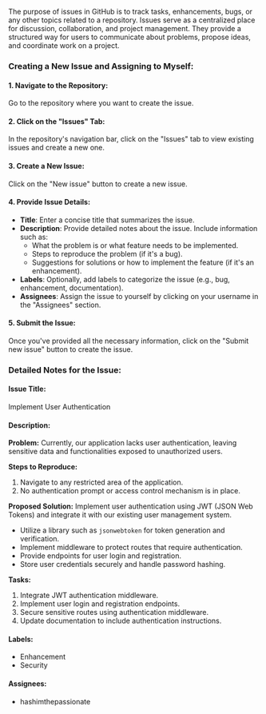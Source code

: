 The purpose of issues in GitHub is to track tasks, enhancements, bugs, or any other topics related to a repository. Issues serve as a centralized place for discussion, collaboration, and project management. They provide a structured way for users to communicate about problems, propose ideas, and coordinate work on a project.

### Creating a New Issue and Assigning to Myself:

#### 1. Navigate to the Repository:
Go to the repository where you want to create the issue.

#### 2. Click on the "Issues" Tab:
In the repository's navigation bar, click on the "Issues" tab to view existing issues and create a new one.

#### 3. Create a New Issue:
Click on the "New issue" button to create a new issue.

#### 4. Provide Issue Details:
- **Title**: Enter a concise title that summarizes the issue.
- **Description**: Provide detailed notes about the issue. Include information such as:
  - What the problem is or what feature needs to be implemented.
  - Steps to reproduce the problem (if it's a bug).
  - Suggestions for solutions or how to implement the feature (if it's an enhancement).
- **Labels**: Optionally, add labels to categorize the issue (e.g., bug, enhancement, documentation).
- **Assignees**: Assign the issue to yourself by clicking on your username in the "Assignees" section.

#### 5. Submit the Issue:
Once you've provided all the necessary information, click on the "Submit new issue" button to create the issue.

### Detailed Notes for the Issue:

#### Issue Title:
Implement User Authentication

#### Description:
**Problem:**
Currently, our application lacks user authentication, leaving sensitive data and functionalities exposed to unauthorized users.

**Steps to Reproduce:**
1. Navigate to any restricted area of the application.
2. No authentication prompt or access control mechanism is in place.

**Proposed Solution:**
Implement user authentication using JWT (JSON Web Tokens) and integrate it with our existing user management system.
- Utilize a library such as `jsonwebtoken` for token generation and verification.
- Implement middleware to protect routes that require authentication.
- Provide endpoints for user login and registration.
- Store user credentials securely and handle password hashing.

**Tasks:**
1. Integrate JWT authentication middleware.
2. Implement user login and registration endpoints.
3. Secure sensitive routes using authentication middleware.
4. Update documentation to include authentication instructions.

#### Labels:
- Enhancement
- Security

#### Assignees:
- hashimthepassionate
